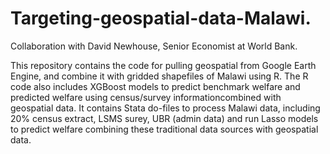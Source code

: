 # Targeting-geospatial-data-Malawi. 
Collaboration with David Newhouse, Senior Economist at World Bank.

This repository contains the code for pulling geospatial from Google Earth Engine, and combine it with gridded shapefiles of Malawi using R. The R code also includes XGBoost models to predict benchmark welfare and predicted welfare using census/survey informationcombined with geospatial data.
It contains Stata do-files to process Malawi data, including 20% census extract, LSMS surey, UBR (admin data) and run Lasso models to predict welfare combining these traditional data sources with geospatial data. 
